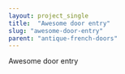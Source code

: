 ```yaml
---
layout: project_single
title:  "Awesome door entry"
slug: "awesome-door-entry"
parent: "antique-french-doors"
---
```

Awesome door entry